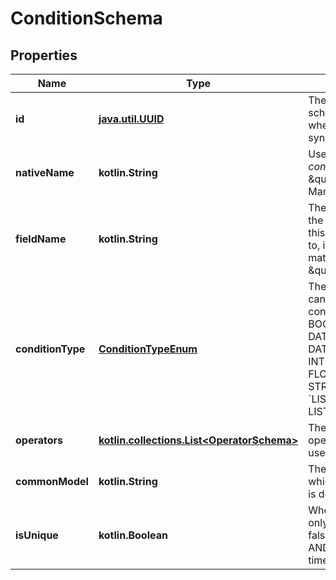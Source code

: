 
# ConditionSchema

## Properties
Name | Type | Description | Notes
------------ | ------------- | ------------- | -------------
**id** | [**java.util.UUID**](java.util.UUID.md) | The ID of the condition schema. This ID is used when updating selective syncs for a linked account. | 
**nativeName** | **kotlin.String** | User-facing *native condition* name. e.g. \&quot;Skip Manager\&quot;. | 
**fieldName** | **kotlin.String** | The name of the field on the common model that this condition corresponds to, if they conceptually match. e.g. \&quot;location_type\&quot;. | 
**conditionType** | [**ConditionTypeEnum**](ConditionTypeEnum.md) | The type of value(s) that can be set for this condition.  * &#x60;BOOLEAN&#x60; - BOOLEAN * &#x60;DATE&#x60; - DATE * &#x60;DATE_TIME&#x60; - DATE_TIME * &#x60;INTEGER&#x60; - INTEGER * &#x60;FLOAT&#x60; - FLOAT * &#x60;STRING&#x60; - STRING * &#x60;LIST_OF_STRINGS&#x60; - LIST_OF_STRINGS | 
**operators** | [**kotlin.collections.List&lt;OperatorSchema&gt;**](OperatorSchema.md) | The schemas for the operators that can be used on a condition. | 
**commonModel** | **kotlin.String** | The common model for which a condition schema is defined. |  [optional] [readonly]
**isUnique** | **kotlin.Boolean** | Whether this condition can only be applied once. If false, the condition can be AND&#39;d together multiple times. |  [optional]



